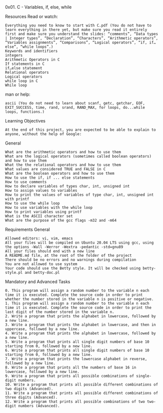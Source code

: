 0x01. C - Variables, if, else, while

Resources
Read or watch:

    Everything you need to know to start with C.pdf (You do not have to learn everything in there yet, but make sure you read it entirely first and make sure you understand the slides: “comments”, “Data types | Integer types”, “Declaration”, “Characters”, “Arithmetic operators”, “Variables assignments”, “Comparisons”, “Logical operators”, “if, if…else”, “while loops”.)
    Keywords and identifiers
    integers
    Arithmetic Operators in C
    If statements in C
    if…else statement
    Relational operators
    Logical operators
    while loop in C
    While loop
    
man or help:

    ascii (You do not need to learn about scanf, getc, getchar, EOF, EXIT_SUCCESS, time, rand, srand, RAND_MAX, for loops, do...while loops, functions.)
  
Learning Objectives

    At the end of this project, you are expected to be able to explain to anyone, without the help of Google:

General

    What are the arithmetic operators and how to use them
    What are the logical operators (sometimes called boolean operators) and how to use them
    What the the relational operators and how to use them
    What values are considered TRUE and FALSE in C
    What are the boolean operators and how to use them
    How to use the if, if ... else statements
    How to use comments
    How to declare variables of types char, int, unsigned int
    How to assign values to variables
    How to print the values of variables of type char, int, unsigned int with printf
    How to use the while loop
    How to use variables with the while loop
    How to print variables using printf
    What is the ASCII character set
    What are the purpose of the gcc flags -m32 and -m64
 
Requirements
General

    Allowed editors: vi, vim, emacs
    All your files will be compiled on Ubuntu 20.04 LTS using gcc, using the options -Wall -Werror -Wextra -pedantic -std=gnu89
    All your files should end with a new line
    A README.md file, at the root of the folder of the project
    There should be no errors and no warnings during compilation
    You are not allowed to use system
    Your code should use the Betty style. It will be checked using betty-style.pl and betty-doc.pl

Mandatory and Advanced Tasks

    0. This program will assign a random number to the variable n each time it is executed. Complete the source code in order to print whether the number stored in the variable n is positive or negative.
    1. This program will assign a random number to the variable n each time it is executed. Complete the source code in order to print the last digit of the number stored in the variable n.
    2. Write a program that prints the alphabet in lowercase, followed by a new line.
    3. Write a program that prints the alphabet in lowercase, and then in uppercase, followed by a new line.
    4. Write a program that prints the alphabet in lowercase, followed by a new line.
    5. Write a program that prints all single digit numbers of base 10 starting from 0, followed by a new line.
    6. Write a program that prints all single digit numbers of base 10 starting from 0, followed by a new line.
    7. Write a program that prints the lowercase alphabet in reverse, followed by a new line.
    8. Write a program that prints all the numbers of base 16 in lowercase, followed by a new line.
    9. Write a program that prints all possible combinations of single-digit numbers.
    10. Write a program that prints all possible different combinations of two digits (Advanced).
    11. Write a program that prints all possible different combinations of three digits (Advanced).
    12. Write a program that prints all possible combinations of two two-digit numbers (Advanced).
    
